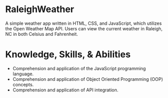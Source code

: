 # RaleighWeather
A simple weather app written in HTML, CSS, and JavaScript, which utilizes the Open Weather Map API. Users can view the current weather in Raleigh, NC in both Celsius and Fahrenheit. 

# Knowledge, Skills, & Abilities
- Comprehension and application of the JavaScript programming language.
- Comprehension and application of Object Oriented Programming (OOP) concepts.
- Comprehension and application of API integration.
